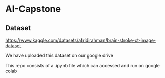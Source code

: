 # AI-Capstone

## Dataset
https://www.kaggle.com/datasets/afridirahman/brain-stroke-ct-image-dataset

We have uploaded this dataset on our google drive

This repo consists of a .ipynb file which can accessed and run on google colab
